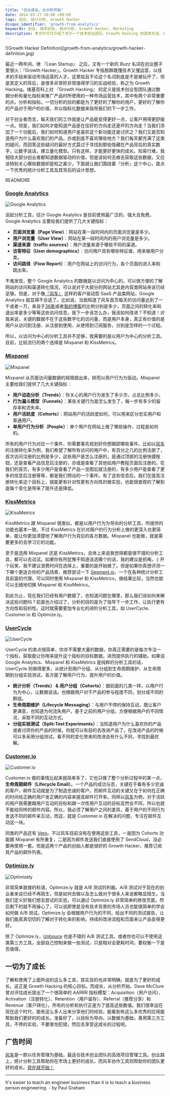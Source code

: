 ```yaml
---
title: "创业成长，从分析开始"
date: 2014-03-27 20:00 +08:00
tags: 创业, 统计分析, Growth Hacker
disqus_identifier: 'growth-from-analytics'
keywords: 创业, 技术创业, 统计分析, Growth Hacker, Marketing
description: 本文叶玎玎介绍了对于一个技术创业团队，Growth Hacking 的具体方法，以及如何通过优秀的统计分析工具如 Mixpanel、KissMetrics、Usercycle 等来更好的成长。
---
```


<aside class="aside">
  ![Growth Hacker Definition](growth-from-analytics/growth-hacker-definition.jpg)
</aside>

最近一两年间，继 『Lean Startup』 之后，又有一个新的 *Buzz* 名词在创业圈子里很火：『Growth Hacker』。Growth Hacker 专指那群既懂技术又懂运营，以技术的手段来驱动市场运营的人才。这里姑且不论这个名词到底是不是被玩坏了，但是其定义的背后，是很多非常好非常值得学习的实战经验，称之为 Growth Hacking。维基百科上对 『Growth Hacking』 的定义是技术创业型团队通过数据分析和量化指标来推广产品时所使用的一种市场运营技术，其中有两个非常重要的点，分析和指标。一切分析的目的都是为了更好的了解你的用户，更好的了解你的产品对于用户的价值，并以指标化数据来指导我们的下一步工作。

对于创业者而言，每天我们的工作就是让产品能变得更好一点，让客户用得更舒服一点。但是，我们如何才能知道产品是在往好的方向走还是坏的方向走？当我们添加了一个功能后，我们如何知道用户是喜欢这个新功能还是讨厌之？我们又是否知道用户为什么喜欢我们的产品，亦或到底不喜欢哪些地方？我们每天都充满了这类的疑问，而回答这些疑问的最好方式莫过于寻找到那些隐藏在产品背后的真实数字，让数字说话，建立量化模型。只有这样，才能更好更快的成长。知易行难，我相信大部分创业者都知道数据驱动的价值，但是该如何去做去获取这些数据，又应该特别关心哪些数据却是知之甚少。下面就让我们围绕着『分析』这个中心，盘点一下优秀的统计分析工具及其背后的设计思想。

READMORE

### [Google Analytics](http://www.google.com/intl/zh-CN_ALL/analytics/index.html)

![Google Analytics](growth-from-analytics/google_analytics.png)

说起分析工具，估计 Google Analytics 是目前使用最广泛的，强大且免费。Google Analytics 主要给我们提供了几大关键指标：

* **页面浏览量（Page View）**：网站在某一段时间内的页面浏览量是多少。
* **用户浏览量（User View）**：网站在某一段时间内的用户浏览量是多少。
* **渠道来源（traffic sources）**：用户流量来源于哪些不同的渠道。
* **访客特征（User demographics）**：访问用户具有哪些特征值，用来做用户分类。
* **访问路径（Flow Report）**：用户在网站上的访问行为，各个页面的进入率和跳出率。

不难发现，整个 Google Analytics 的数据是以访问为中心的，可以很方便的了解网站的访问和渠道转化情况，可以说对于大部分的网站尤其是内容类网站来说已经足够。但是，对于像[『风车』](https://fengcheco.com) 这样的客户驱动型 SaaS 产品类网站，Google Analytics 就显得不合适了。比如说，当我知道了风车首页每天的访问量达到了一千或者一万，来自于[36氪](http://36kr.com)或者[我的博客](http://yedingding.com)的比例分别是多少，页面之间的转化率和退出率是多少等等这些访问信息，我下一步该怎么办，我该如何改进？不知道！对我来说，关键的数据不在于这些数字化的访问量，而是用户本身，真正有价值的是用户从访问到注册、从注册到使用、从使用到订阅服务，分别是怎样的一个过程。

所以，以访问为中心的分析工具并不足够，我需要的是以用户为中心的分析工具。目前，比较流行的两个选择是 Mixpanel 和 KissMetrics。

### [Mixpanel](https://mixpanel.com)

![Mixpanel](growth-from-analytics/mixpanel.png)

Mixpanel 从页面访问量数据的局限跳出来，转而以用户行为为驱动。Mixpanel 主要给我们提供了几大关键指标：

* **用户动态分析（Trends）**：你关心的用户行为发生了多少次，占总比例多少。
* **行为漏斗模型（Funnels）**：某些关键行为是怎么发生了，每一步有多少的留存率和流失率。
* **用户活跃度（Cohorts）**：网站用户的活跃度如何，可以用来区分忠实用户和普通用户。
* **单用户行为分析（People）**：单个用户在网站上做了哪些操作，过程是如何的。

所有的用户行为对应一个事件，你需要事先规划好你想跟踪哪些事件。比如以[风车](https://fengcheco.com)的注册转化率为例，我们希望了解所有访问的用户中，有百分之几的比例注册了，首次访问注册的比例是多少，这些用户是怎么注册的，是通过顶部的注册快捷按钮，还是查看产品信息后注册的，亦或是查看了其他如用户教程页面后注册的。在我们的首页，有多少用户是查看了产品一览图后就注册的，有多少用户是查看了更多的信息后注册等等，都是我们预设的一个事件。有了这些信息后，我们在提高注册转化率这个目标上，就能更有针对性更有方向性的做实验，也能很直观的了解到底每个变化是带来了提升还是降低。

### [KissMetrics](https://www.kissmetrics.com)

![KissMetrics](growth-from-analytics/KissMetrics.png)

KissMetrics 跟 Mixpanel 很类似，都是以用户行为为导向的分析工具，所提供的功能也基本一致。不过 KissMetrics 在针对用户的行为分析上做的更深入也更简单，能让你更加清楚地了解用户行为背后的各方数据。Mixpanel 也能做，就是需要更多的去学习它的功能。

至于是选用 Mixpanel 还是 KissMetrics，总体上来说我觉得都是很不错的分析工具，都可以去试试。如果你有所犹豫不知道该选哪个的话，我的建议是抓阄，:) 开个玩笑，我不建议浪费时间在选择上，重要的是开始做了。但是如果你真想评测一下哪个更适合你的产品场景，推荐尝试一下 [Segment.io](https://segment.io)，一个在各种统计分析工具前面的代理，可以同时使用 Mixpanel 和 KissMetrics，做结果比较，当然也就可以无缝地切换 Mixpanel 和 KissMetrics。

到此为止，现在我们已经有用户数据了，也知道问题在哪里，那么我们该如何来解决这些问题吗？前面也介绍过了，分析的目的是为了指导下一步工作，让执行更有方向性和目的性。这时就需要更加专业化的进阶分析工具，如 UserCycle、Customer.io 和 Optimize.ly。

### [UserCycle](http://usercycle.com)

![UserCycle](growth-from-analytics/usercycle.png)

UserCycle 的卖点很简单，你并不需要大量的数据，你真正需要的是每次专注一个指标，获取能让你用来提升这个指标的目标数据，进而提供执行的辅助。如果说 Google Analytics、Mixpanel 和 KissMetrics 是纯粹的分析工具的话，UserCycle 则做得更多，从统计到用户分组、从分组到生命周期维护、从生命周期到分组实验测试，各方面了解用户行为，提升用户的价值。

* **统计分析（Trends） & 用户分组（Cohorts）**：跟前面的几类一样，以用户行为为中心，让数据说话。也根据用户对于产品的参与程度不同，划分成不同的群组。
* **生命周期维护（Lifecycle Messaging）**：与用户不停的保持互动，既让客户更满意，也知道为何流失用户。基于之前的用户分组，方便根据用户的不同情况，采取不同的互动方式。
* **分组实验测试（Split-Test Experiments）**：当知道用户为什么喜欢你的产品或者讨厌你的产品的时候，你就可以有目的去改进产品了。在改进产品的时候可以多采用分组测试，看不同的变化带来的改进会有什么不同，寻找到最优解。

### [Customer.io](http://customer.io/)

![Customer.io](growth-from-analytics/customer.png)

Customer.io 做的事情比起来就简单多了，它也只做了整个分析过程中的某一点，**生命周期邮件（Lifecycle Email）**。一个产品的成功与否，关键在于看有多少忠诚的客户，邮件互动就是为了制造忠诚的客户。而邮件互动的关键又在于如何在正确的时间给正确的用户发正确的内容来提高邮件打开率。同样以[风车](https://fengcheco.com)为例，对于活跃的用户我需要跟用户互动的目标和跟一次性用户互动的目标显然会不同，所以也就不能给同样的邮件内容。所以，我必须了解用户之间的差异，基于用户的不同行为发送不同的邮件来互动，而这，就是 Customer.io 在解决的问题，专注在邮件互动这一块。

同类的产品还有 [Vero](https://www.getvero.com/)。不过风车目前没有在使用这些工具，一是因为 Cohorts 功能跟 Mixpanel 有所重复，二是因为邮件发送我们直接使用了 SendCloud，没必要再使用一套。但是这两个产品的创始人都是很好的 Growth Hacker，推荐订阅其产品的邮件列表。

### [Optimize.ly](https://www.optimizely.com/)

![Optimizely](growth-from-analytics/optimizely.png)

非常简单直接的标语，Optimize.ly 就是 A/B 测试的利器。A/B 测试对于现在的创业者来说已经不再陌生，但是如何去做以及怎么做对于很多人来说都略显陌生。当我们定义好我们想去尝试的实验，可以通过 Optimize.ly 非常简单的修改页面，然后剩下的就不用操心了，可以说即使是没有技术背景的市场人员也能很简单的学会如何做 A/B 测试。Optimize.ly 会根据用户行为的不同，给出不同的测试报告，让我们能真真切切的了解对于转化率的影响，持续的改进流程和页面来让产品变得更好。

除了 Optimize.ly，[Unbouce](http://unbounce.com/) 也是不错的 A/B 测试工具。或者你也可以不使用这类第三方工具，全部自己控制来做一些测试，只是相对会更耗时间，要权衡一下是否值得。

## 一切为了成长

了解和使用了上面所说的这么多工具，其实目的也非常明确，就是为了更好的成长。这正是 Growth Hacking 的核心目标。而成长，从分析开始。Dave McClure 曾对评估成长提出了一个很简单的 AARRR 指标模型：Acquisition（用户访问）、Activation（注册转化）、Retention（用户留存）、Referral（推荐分享）和 Revenue（客户转化）。所有的分析和执行正是为了提高这些数值。我们很幸运在现在这个时代，能有这么多人出来分享他们的经验，能看到有这么多优秀的应用能帮助我们更好的的成长。准备好了，以目标为导向，以数据为基础，善用第三方工具，不停的实验，不要害怕犯错，然后去享受这成长的过程吧。

## 广告时间

[风车](https://fengcheco.com?utm_content=techstartup)是一款以任务管理为基础，最适合技术创业团队的高效项目管理工具。创业路上，统计分析工具帮助你在市场上更好的成长，而风车协作工具则帮助你的团队更好的成长。[现在就开始！](https://fengcheco.com?utm_content=techstartup)

---

<span class="footnotes">
  It's easier to teach an engineer business than it is to teach a business person engineering. - by Paul Graham
</span>
